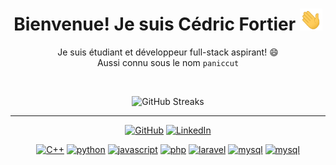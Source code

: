 <h1 align="center">Bienvenue! Je suis Cédric Fortier <img src="gifs/wave.gif" width="36px"></h1> 
<p align="center">
    Je suis étudiant et développeur full-stack aspirant! 😄<br>
    Aussi connu sous le nom <code>paniccut</code>
</p>
<br>
<p align="center">
    <img alt = "GitHub Streaks" src="https://github-readme-streak-stats.herokuapp.com/?user=paniccut&theme=material-palenight&hide_border=true">
</p>

<hr>
<p align="center">
    <a href="https://github.com/paniccut" target="_blank"><img alt="GitHub" src="https://img.shields.io/badge/-paniccut-181717?style=flat-square&logo=GitHub&logoColor=white"></a>
    <a href="https://www.linkedin.com/in/c%C3%A9dric-fortier-694a19263" target="_blank"><img alt="LinkedIn" src="https://img.shields.io/badge/-LinkedIn-0077B5?style=flat-square&logo=Linkedin&logoColor=white"></a>
</p>

<p align="center">
    <a href="https://github.com/paniccut?tab=repositories" target="_blank"><img alt="C++" src="https://img.shields.io/badge/-C%2B%2B-00599C?style=flat-square&logo=C%2B%2B&logoColor=white"></a>
    <a href="https://github.com/paniccut?tab=repositories" target="_blank"><img alt="python" src="https://img.shields.io/badge/-Python-3776AB?style=flat-square&logo=Python&logoColor=white"></a>
    <a href="https://github.com/paniccut?tab=repositories" target="_blank"><img alt="javascript" src="https://img.shields.io/badge/-JS-F7DF1E?style=flat-square&logo=javascript&logoColor=white"></a>
    <a href="https://github.com/paniccut?tab=repositories" target="_blank"><img alt="php" src="https://img.shields.io/badge/-PHP-777BB4?style=flat-square&logo=php&logoColor=white"></a>
    <a href="https://github.com/paniccut?tab=repositories" target="_blank"><img alt="laravel" src="https://img.shields.io/badge/-Laravel-FF2D20?style=flat-square&logo=laravel&logoColor=white"></a>
    <a href="https://github.com/paniccut?tab=repositories" target="_blank"><img alt="mysql" src="https://img.shields.io/badge/-MySQL-4479A1?style=flat-square&logo=mysql&logoColor=white"></a>
    <a href="https://github.com/paniccut?tab=repositories" target="_blank"><img alt="mysql" src="https://img.shields.io/badge/-Tailwind%20CSS-06B6D4?style=flat-square&logo=tailwindcss&logoColor=white"></a>
</p>
